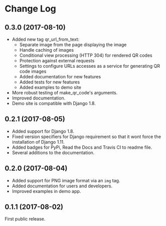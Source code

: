 # Change Log

## 0.3.0 (2017-08-10)
* Added new tag qr_url_from_text:
    * Separate image from the page displaying the image
    * Handle caching of images
    * Conditional view processing (HTTP 304) for rendered QR codes
    * Protection against external requests
    * Settings to configure URLs accesses as a service for generating QR code images
    * Added documentation for new features
    * Added tests for new features
    * Added examples to demo site
* More robust testing of make_qr_code's arguments.
* Improved documentation.
* Demo site is compatible with Django 1.8.

## 0.2.1 (2017-08-05)
* Added support for Django 1.8.
* Fixed version specifiers for Django requirement so that it wont force the installation of Django 1.11.
* Added badges for PyPi, Read the Docs and Travis CI to readme file.
* Several additions to the documentation.

## 0.2.0 (2017-08-04)
* Added support for PNG image format via an `img` tag.
* Added documentation for users and developers.
* Improved examples in demo app.

## 0.1.1 (2017-08-02)
First public release.